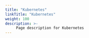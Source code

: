```yaml
---
title: "Kubernetes"
linkTitle: "Kubernetes"
weight: 100
description: >-
     Page description for Kubernetes
---
```





